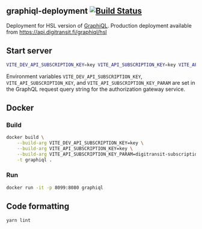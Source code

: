 ## graphiql-deployment [![Build Status](https://travis-ci.org/HSLdevcom/graphiql-deployment.svg?branch=master)](https://travis-ci.org/HSLdevcom/graphiql-deployment)

Deployment for HSL version of [GraphiQL](https://github.com/graphql/graphiql). Production deployment available from https://api.digitransit.fi/graphiql/hsl

## Start server

```sh
VITE_DEV_API_SUBSCRIPTION_KEY=key VITE_API_SUBSCRIPTION_KEY=key VITE_API_SUBSCRIPTION_KEY_PARAM=digitransit-subscription-key yarn start
```

Environment variables `VITE_DEV_API_SUBSCRIPTION_KEY`, `VITE_API_SUBSCRIPTION_KEY`, and `VITE_API_SUBSCRIPTION_KEY_PARAM` are set in the GraphQL request query string for the authorization gateway service.

## Docker

### Build
```sh
docker build \
    --build-arg VITE_DEV_API_SUBSCRIPTION_KEY=key \
    --build-arg VITE_API_SUBSCRIPTION_KEY=key \
    --build-arg VITE_API_SUBSCRIPTION_KEY_PARAM=digitransit-subscription-key \
    -t graphiql .
```

### Run
```sh
docker run -it -p 8099:8080 graphiql
```

## Code formatting
```sh
yarn lint
```
